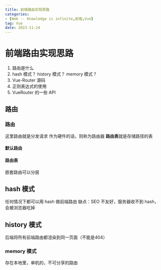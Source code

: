 ```yaml
---
title: 前端路由实现思路
categories: 
- [Web -- Knowledge is infinite,前端,Vue]
tag: Vue
date: 2023-11-24
---
```

# 前端路由实现思路
1. 路由是什么
2. hash 模式？ history 模式？ memory 模式？
3. Vue-Router 源码
4. 正则表达式的使用
5. VueRouter 的一些 API
## 路由
### 路由
这里路由就是分发请求
作为硬件的话，则称为路由器
**路由表**就是存储路径的表
#### 默认路由
#### 路由表
嵌套路由可以分层
## hash 模式
任何情况下都可以用 hash 做前端路由
缺点：SEO 不友好，服务器收不到 hash，会被浏览器吃掉
## history 模式
后端将所有前端路由都渲染到同一页面（不能是404）
### memory 模式
存在本地里，单机的，不可分享的路由
### 


